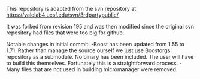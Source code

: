 This repository is adapted from the svn repository at https://valelab4.ucsf.edu/svn/3rdpartypublic/

It was forked from revision 195 and was then modified since the original svn repository had files that were too big for github.

Notable changes in initial commit:
-Boost has been updated from 1.55 to 1.71. Rather than manage the source ourself we just use Boostorgs repository as a submodule. No binary has been included. The user will have to build this themselves. Fortunately this is a straightforward process.
-Many files that are not used in building micromanager were removed.
